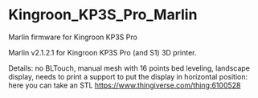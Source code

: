 # Kingroon_KP3S_Pro_Marlin
Marlin firmware for Kingroon KP3S Pro

Marlin v2.1.2.1 for Kingroon KP3S Pro (and S1) 3D printer.

Details:
no BLTouch, 
manual mesh with 16 points bed leveling,
landscape display, needs to print a support to put the display in horizontal position: here you can take an STL https://www.thingiverse.com/thing:6100528

